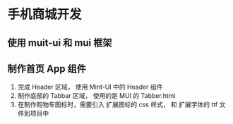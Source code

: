 # 手机商城开发

## 使用 muit-ui 和 mui 框架

## 制作首页 App 组件

1. 完成 Header 区域， 使用 Mint-UI 中的 Header 组件
2. 制作底部的 Tabbar 区域， 使用的是 MUI 的 Tabber.html
3. 在制作购物车图标时，需要引入 扩展图标的 css 样式， 和 扩展字体的 ttf 文件到项目中